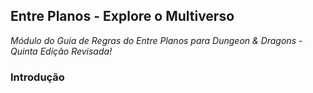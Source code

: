 ## Entre Planos - Explore o Multiverso
*Módulo do Guia de Regras do Entre Planos para Dungeon & Dragons - Quinta Edição Revisada!*
### Introdução
